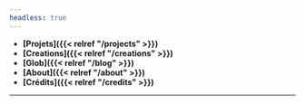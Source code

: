 ```yaml
---
headless: true
---
```


- **[Projets]({{< relref "/projects" >}})**
- **[Creations]({{< relref "/creations" >}})**
- **[Glob]({{< relref "/blog" >}})**
- **[About]({{< relref "/about" >}})**
- **[Crédits]({{< relref "/credits" >}})**
---